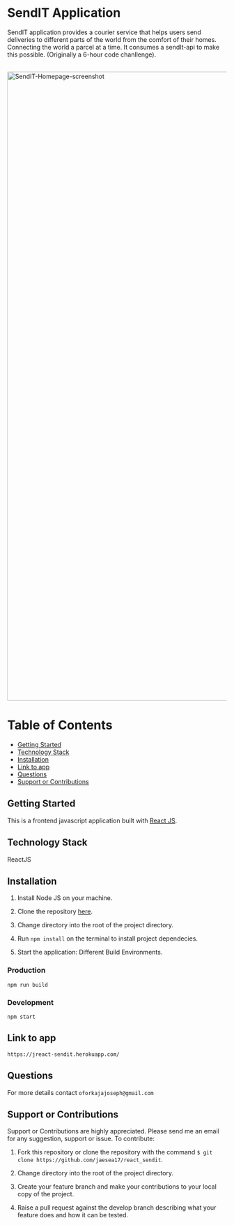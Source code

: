 # SendIT Application

SendIT application provides a courier service that helps users send deliveries to different parts of the world from the comfort of their homes. Connecting the world a parcel at a time. It consumes a sendIt-api to make this possible.
(Originally a 6-hour code chanllenge).
<br />
<br />

<img width="1440" alt="SendIT-Homepage-screenshot" src="./src/assets/homepage.png">

# Table of Contents

- [Getting Started](#Getting-Started "Goto Getting-Started")
- [Technology Stack](#Technology-Stack "Goto Technology-Stack")
- [Installation](#Installation "Goto Installation")
- [Link to app](#Link-to-app "Link-to-app")
- [Questions](#Questions "Goto Questions")
- [Support or Contributions](#Support-or-Contributions "Support-or-Contributions")

## Getting Started

This is a frontend javascript application built with [React JS](https://reactjs.org/).

## Technology Stack

ReactJS

## Installation

1. Install Node JS on your machine.

2. Clone the repository [here](https://github.com/jaesea17/react_sendit).

3. Change directory into the root of the project directory.

4. Run `npm install` on the terminal to install project dependecies.

5. Start the application: Different Build Environments.

### Production

`npm run build`

### Development

`npm start`

## Link to app

`https://jreact-sendit.herokuapp.com/`

## Questions

For more details contact  `oforkajajoseph@gmail.com`

## Support or Contributions

Support or Contributions are highly appreciated. Please send me an email for any suggestion, support or issue. To contribute:

1. Fork this repository or clone the repository with the command
   `$ git clone https://github.com/jaesea17/react_sendit`.

2. Change directory into the root of the project directory.

3. Create your feature branch and make your contributions to your local copy of the project.

4. Raise a pull request against the develop branch describing what your feature does and how it can be tested.
